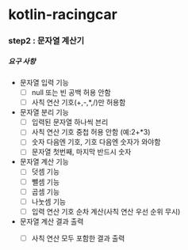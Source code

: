 # kotlin-racingcar

###  step2 : 문자열 계산기

##### 요구 사항
* 문자열 입력 기능
  - [ ] null 또는 빈 공백 허용 안함
  - [ ] 사칙 연산 기호(+,-,*,/)만 허용함

* 문자열 분리 기능
  - [ ] 입력된 문자열 하나씩 븐리 
  - [ ] 사칙 연산 기호 중첩 허용 안함 (예:2+*3)
  - [ ] 숫자 다음엔 기호, 기호 다음엔 숫자가 와야함
  - [ ] 문자열 첫번째, 마지막 반드시 숫자
  
* 문자열 계산 기능 
  - [ ] 덧셈 기능
  - [ ] 뺄셈 기능
  - [ ] 곱셈 기능 
  - [ ] 나눗셈 기능
  - [ ] 입력 연산 기호 순차 계산(사칙 연산 우선 순위 무시)

* 문자열 계산 결과 출력
  - [ ] 사칙 연산 모두 포함한 결과 출력

